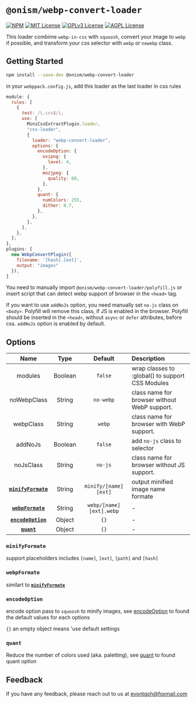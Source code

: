 # `@onism/webp-convert-loader`

[![NPM](https://img.shields.io/npm/v/@onism/webp-convert-loader?style=flat-square)](https://www.npmjs.com/package/@onism/webp-convert-loader)
[![MIT License](https://img.shields.io/apm/l/atomic-design-ui.svg?style=flat-square)](https://github.com/tterb/atomic-design-ui/blob/master/LICENSEs)
[![GPLv3 License](https://img.shields.io/badge/License-GPL%20v3-yellow.svg?style=flat-square)](https://opensource.org/licenses/)
[![AGPL License](https://img.shields.io/badge/license-AGPL-blue.svg?style=flat-square)](http://www.gnu.org/licenses/agpl-3.0)


This loader combime `webp-in-css` with `squoosh`, convert your image to `webp` if possible, and transform your css selector with `webp` or `nowebp` class.

## Getting Started

```bash
npm install --save-dev @onism/webp-convert-loader
```

in your `webppack.config.js`, add this loader as the last loader in css rules

```javascript
module: {
  rules: [
    {
      test: /\.css$/i,
      use: [
        MiniCssExtractPlugin.loader,
        "css-loader",
        {
          loader: "webp-convert-loader",
          options: {
            encodeOption: {
              oxipng: {
                level: 4,
              },
              mozjpeg: {
                quality: 60,
              },
            },
            quant: {
              numColors: 255,
              dither: 0.7,
            },
          },
        },
      ],
    },
  ];
},
plugins: [
  new WebpConvertPlugin({
    filename: '[hash].[ext]',
    output: "images"
  }),
]
```

You need to manually import `@onism/webp-convert-loader/polyfill.js` or insert script that can detect webp support of browser in the `<head>` tag.

If you want to use `addNoJs` option, you need manually set `no-js` class on `<body>`. Polyfill will remove this class, if JS is enabled in the browser. Polyfill should be inserted in the `<head>`, without `async` or `defer` attributes, before css. `addNoJs` option is enabled by default.

## Options

|    Name     |  Type   |  Default  | Description                                      |
| :---------: | :-----: | :-------: | :----------------------------------------------- |
|   modules   | Boolean |  `false`  | wrap classes to :global() to support CSS Modules |
| noWebpClass | String  | `no-webp` | class name for browser without WebP support. |
| webpClass | String | `webp` | class name for browser with WebP support. |
| addNoJs | Boolean | `false` | add `no-js` class to selector |
| noJsClass | String | `no-js` | class name for browser without JS support. |
| [**`minifyFormate`**](minifyFormate) | String | `minify/[name][ext]` | output minified image name formate |
| [**`webpFormate`**](#webpFormate) | String | `webp/[name][ext].webp` | - |
| [**`encodeOption`**](#encodeOption) | Object | `{}` | - |
| [**`quant`**](#quant) | Object | `{}` | - |

### `minifyFormate`

support placeholders includes `[name]`, `[ext]`, `[path]` and `[hash]`

### `webpFormate`
similart to [**`minifyFormate`**](minifyFormate)

### `encodeOption`

encode option pass to `squoosh` to minify images, see [encodeOption](https://github.com/GoogleChromeLabs/squoosh/blob/dev/libsquoosh/src/codecs.ts) to found the default values for each options 

`{}` an empty object means 'use default settings

### `quant`

Reduce the number of colors used (aka. paletting), see [quant](<(https://github.com/GoogleChromeLabs/squoosh/blob/dev/libsquoosh/src/codecs.ts)>) to found quant option


## Feedback

If you have any feedback, please reach out to us at evontgoh@foxmail.com

  